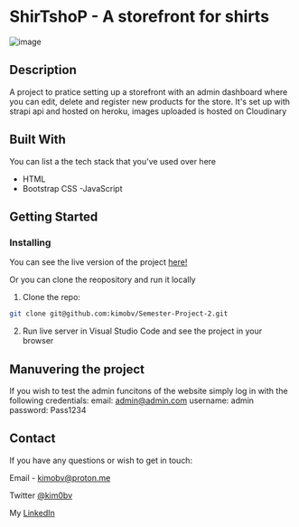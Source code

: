 # ShirTshoP - A storefront for shirts

![image](https://drive.google.com/uc?id=1ysPMiyBSHGuUNUWloMrG5NgXhxzInamW)


## Description

A project to pratice setting up a storefront with an admin dashboard where you can edit, delete and register new products for the store.
It's set up with strapi api and hosted on heroku, images uploaded is hosted on Cloudinary


## Built With

You can list a the tech stack that you've used over here

- HTML
- Bootstrap CSS
-JavaScript

## Getting Started

### Installing

You can see the live version of the project [here!](https://pe1shirtshop.netlify.app)

Or you can clone the reopository and run it locally

1. Clone the repo:

```bash
git clone git@github.com:kimobv/Semester-Project-2.git
```

2. Run live server in Visual Studio Code and see the project in your browser


## Manuvering the project

If you wish to test the admin funcitons of the website simply log in with the following credentials: email: admin@admin.com username: admin password: Pass1234

## Contact

If you have any questions or wish to get in touch:

Email - kimobv@proton.me

Twitter [@kim0bv](https://www.twitter.com/kim0bv)

My [LinkedIn](https://www.linkedin.com/in/kimobv)

